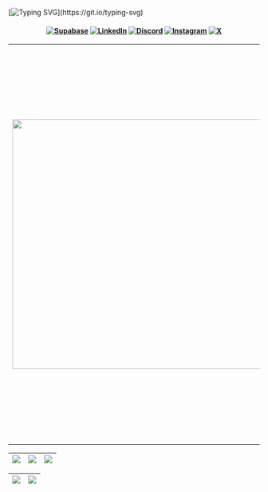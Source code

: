 [![Typing SVG](https://readme-typing-svg.herokuapp.com/?color=EBFAFA&size=35&center=true&vCenter=true&width=1000&lines=Welcome!;I'm+Paulo+Marques;I'm+23+years+old;Web+Developer;)](https://git.io/typing-svg)
<h4 align="center">

[![Supabase](https://img.shields.io/badge/soupaulodev-030303?style=for-the-badge&logo=supabase&logoColor=white)](https://soupaulodev.com.br/)
[![LinkedIn](https://img.shields.io/badge/LinkedIn-0077B5?style=for-the-badge&logo=linkedin&logoColor=white)](https://www.linkedin.com/in/soupaulodev/)
[![Discord](https://img.shields.io/badge/Discord-7289DA?style=for-the-badge&logo=discord&logoColor=white)](https://discord.com/channels/@soupaulodev/)
[![Instagram](https://img.shields.io/badge/-Instagram-%23E4405F?style=for-the-badge&logo=instagram&logoColor=white)](https://www.instagram.com/soupaulodev/)
[![X](https://img.shields.io/badge/X-000?style=for-the-badge&logo=x)](https://x.com/soupaulodev)

</h4>

<table border="0" cellspacing="0" cellpadding="0">
  <tr>
    <td style="border: 0";>
      <img width="500" src="https://www.uniqueerp.co.in/img/course/10.jpg" />
    </td>
    <td style="border: 0";>
      <p>
       I am a Web Developer software development student. I am curious, enthusiastic and persistent. I love learning new things, especially when it includes technology.
      </p>
      <ul>
        <li>
          🔭 I am currently studying and applying for positions in the Back-End and Web areas.
        </li>
        <li>
          🌱 I'm currently studying Node.js and Java. I am using the <a href="https://roadmap.sh/full-stack/" style="text-decoration:none;">RoadMap.sh</a> as a basis for organizing my studies.
        </li>
        <li>
          ⚡ Spoiler: I love a good challenge!
        </li>
      </ul>
    </td>
  </tr>
</table>

| ![](http://github-profile-summary-cards.vercel.app/api/cards/stats?username=soupaulodev&theme=nord_dark) | ![](http://github-profile-summary-cards.vercel.app/api/cards/repos-per-language?username=soupaulodev&hide=Html&theme=nord_dark) | ![](http://github-profile-summary-cards.vercel.app/api/cards/most-commit-language?username=soupaulodev&theme=nord_dark) |
| :-: | :-: | :-: |

| ![](http://github-profile-summary-cards.vercel.app/api/cards/profile-details?username=soupaulodev&theme=nord_dark) | ![](https://github-readme-streak-stats.herokuapp.com/?user=soupaulodev&hide_border=false&date_format=M%20j%5B%2C%20Y%5D&background=2D3742&stroke=2D3742&ring=6bbbca&fire=6bbbca&currStreakNum=fff&sideNums=6bbbca&currStreakLabel=6bbbca&sideLabels=fff&dates=fff) |
| :-: | :-: |
